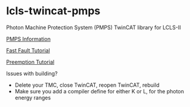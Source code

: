 # lcls-twincat-pmps
Photon Machine Protection System (PMPS) TwinCAT library for LCLS-II

[PMPS Information](https://confluence.slac.stanford.edu/display/L2SI/Photon+Machine+Protection+System)

[Fast Fault Tutorial](https://confluence.slac.stanford.edu/display/L2SI/PMPS+Fast+Fault+Tutorial)

[Preemption Tutorial](https://confluence.slac.stanford.edu/display/L2SI/PMPS+Preemptive+Logic+Tutorial)

Issues with building?
- Delete your TMC, close TwinCAT, reopen TwinCAT, rebuild
- Make sure you add a compiler define for either K or L, for the photon energy ranges
